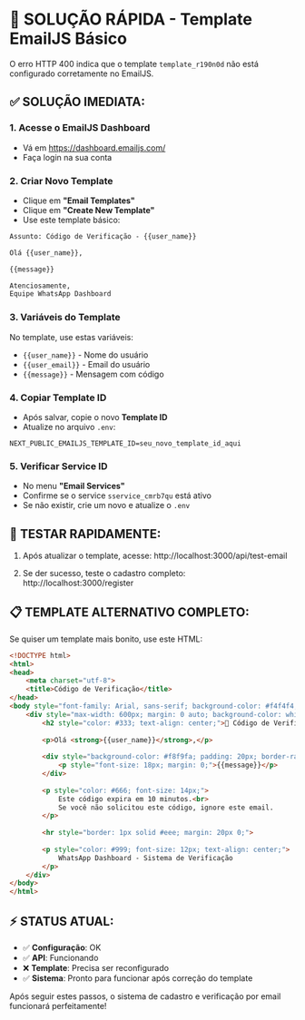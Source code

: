 # 🚨 SOLUÇÃO RÁPIDA - Template EmailJS Básico

O erro HTTP 400 indica que o template `template_r190n0d` não está configurado corretamente no EmailJS.

## ✅ **SOLUÇÃO IMEDIATA:**

### 1. **Acesse o EmailJS Dashboard**
   - Vá em https://dashboard.emailjs.com/
   - Faça login na sua conta

### 2. **Criar Novo Template**
   - Clique em **"Email Templates"**
   - Clique em **"Create New Template"**
   - Use este template básico:

```html
Assunto: Código de Verificação - {{user_name}}

Olá {{user_name}},

{{message}}

Atenciosamente,
Equipe WhatsApp Dashboard
```

### 3. **Variáveis do Template**
No template, use estas variáveis:
- `{{user_name}}` - Nome do usuário
- `{{user_email}}` - Email do usuário  
- `{{message}}` - Mensagem com código

### 4. **Copiar Template ID**
- Após salvar, copie o novo **Template ID**
- Atualize no arquivo `.env`:

```env
NEXT_PUBLIC_EMAILJS_TEMPLATE_ID=seu_novo_template_id_aqui
```

### 5. **Verificar Service ID**
- No menu **"Email Services"**
- Confirme se o service `sservice_cmrb7qu` está ativo
- Se não existir, crie um novo e atualize o `.env`

## 🧪 **TESTAR RAPIDAMENTE:**

1. Após atualizar o template, acesse:
   http://localhost:3000/api/test-email

2. Se der sucesso, teste o cadastro completo:
   http://localhost:3000/register

## 📋 **TEMPLATE ALTERNATIVO COMPLETO:**

Se quiser um template mais bonito, use este HTML:

```html
<!DOCTYPE html>
<html>
<head>
    <meta charset="utf-8">
    <title>Código de Verificação</title>
</head>
<body style="font-family: Arial, sans-serif; background-color: #f4f4f4; margin: 0; padding: 20px;">
    <div style="max-width: 600px; margin: 0 auto; background-color: white; padding: 20px; border-radius: 8px;">
        <h2 style="color: #333; text-align: center;">🔐 Código de Verificação</h2>
        
        <p>Olá <strong>{{user_name}}</strong>,</p>
        
        <div style="background-color: #f8f9fa; padding: 20px; border-radius: 5px; text-align: center; margin: 20px 0;">
            <p style="font-size: 18px; margin: 0;">{{message}}</p>
        </div>
        
        <p style="color: #666; font-size: 14px;">
            Este código expira em 10 minutos.<br>
            Se você não solicitou este código, ignore este email.
        </p>
        
        <hr style="border: 1px solid #eee; margin: 20px 0;">
        
        <p style="color: #999; font-size: 12px; text-align: center;">
            WhatsApp Dashboard - Sistema de Verificação
        </p>
    </div>
</body>
</html>
```

## ⚡ **STATUS ATUAL:**
- ✅ **Configuração**: OK
- ✅ **API**: Funcionando  
- ❌ **Template**: Precisa ser reconfigurado
- ✅ **Sistema**: Pronto para funcionar após correção do template

Após seguir estes passos, o sistema de cadastro e verificação por email funcionará perfeitamente!
